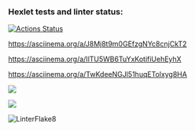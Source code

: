 ### Hexlet tests and linter status:
[![Actions Status](https://github.com/KermittheFroggg/python-project-lvl2/workflows/hexlet-check/badge.svg)](https://github.com/KermittheFroggg/python-project-lvl2/actions)

https://asciinema.org/a/J8Mj8t9m0GEfzgNYc8cnjCkT2

https://asciinema.org/a/IlTU5WB6TuYxKotifiUehEyhX

https://asciinema.org/a/TwKdeeNGJl51huqETolxyg8HA

<a href="https://codeclimate.com/github/KermittheFroggg/python-project-lvl2/maintainability"><img src="https://api.codeclimate.com/v1/badges/01c52cc0deddb7ffb9cd/maintainability" /></a>

<a href="https://codeclimate.com/github/KermittheFroggg/python-project-lvl2/test_coverage"><img src="https://api.codeclimate.com/v1/badges/01c52cc0deddb7ffb9cd/test_coverage" /></a>

![LinterFlake8](https://github.com/KermittheFroggg/python-project-lvl2/actions/workflows/Lint.yml/badge.svg)
